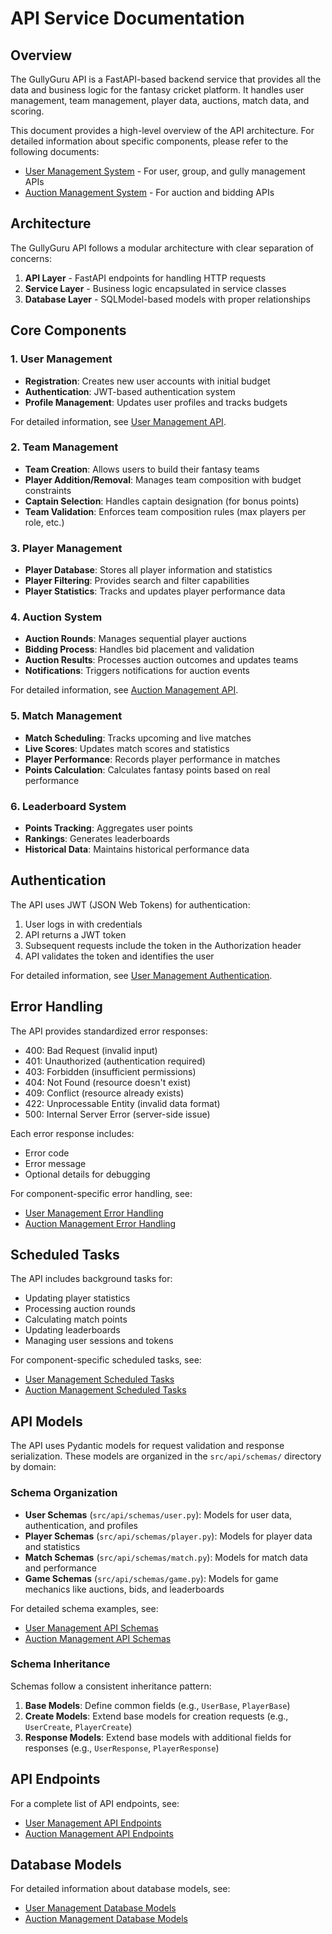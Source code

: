 # API Service Documentation

## Overview

The GullyGuru API is a FastAPI-based backend service that provides all the data and business logic for the fantasy cricket platform. It handles user management, team management, player data, auctions, match data, and scoring.

This document provides a high-level overview of the API architecture. For detailed information about specific components, please refer to the following documents:
- [User Management System](user_management.md#api-system) - For user, group, and gully management APIs
- [Auction Management System](auction_management.md#api-system) - For auction and bidding APIs

## Architecture

The GullyGuru API follows a modular architecture with clear separation of concerns:

1. **API Layer** - FastAPI endpoints for handling HTTP requests
2. **Service Layer** - Business logic encapsulated in service classes
3. **Database Layer** - SQLModel-based models with proper relationships

## Core Components

### 1. User Management

- **Registration**: Creates new user accounts with initial budget
- **Authentication**: JWT-based authentication system
- **Profile Management**: Updates user profiles and tracks budgets

For detailed information, see [User Management API](user_management.md#api-system).

### 2. Team Management

- **Team Creation**: Allows users to build their fantasy teams
- **Player Addition/Removal**: Manages team composition with budget constraints
- **Captain Selection**: Handles captain designation (for bonus points)
- **Team Validation**: Enforces team composition rules (max players per role, etc.)

### 3. Player Management

- **Player Database**: Stores all player information and statistics
- **Player Filtering**: Provides search and filter capabilities
- **Player Statistics**: Tracks and updates player performance data

### 4. Auction System

- **Auction Rounds**: Manages sequential player auctions
- **Bidding Process**: Handles bid placement and validation
- **Auction Results**: Processes auction outcomes and updates teams
- **Notifications**: Triggers notifications for auction events

For detailed information, see [Auction Management API](auction_management.md#api-system).

### 5. Match Management

- **Match Scheduling**: Tracks upcoming and live matches
- **Live Scores**: Updates match scores and statistics
- **Player Performance**: Records player performance in matches
- **Points Calculation**: Calculates fantasy points based on real performance

### 6. Leaderboard System

- **Points Tracking**: Aggregates user points
- **Rankings**: Generates leaderboards
- **Historical Data**: Maintains historical performance data

## Authentication

The API uses JWT (JSON Web Tokens) for authentication:

1. User logs in with credentials
2. API returns a JWT token
3. Subsequent requests include the token in the Authorization header
4. API validates the token and identifies the user

For detailed information, see [User Management Authentication](user_management.md#authentication).

## Error Handling

The API provides standardized error responses:

- 400: Bad Request (invalid input)
- 401: Unauthorized (authentication required)
- 403: Forbidden (insufficient permissions)
- 404: Not Found (resource doesn't exist)
- 409: Conflict (resource already exists)
- 422: Unprocessable Entity (invalid data format)
- 500: Internal Server Error (server-side issue)

Each error response includes:
- Error code
- Error message
- Optional details for debugging

For component-specific error handling, see:
- [User Management Error Handling](user_management.md#error-handling)
- [Auction Management Error Handling](auction_management.md#error-handling)

## Scheduled Tasks

The API includes background tasks for:

- Updating player statistics
- Processing auction rounds
- Calculating match points
- Updating leaderboards
- Managing user sessions and tokens

For component-specific scheduled tasks, see:
- [User Management Scheduled Tasks](user_management.md#scheduled-tasks)
- [Auction Management Scheduled Tasks](auction_management.md#scheduled-tasks)

## API Models

The API uses Pydantic models for request validation and response serialization. These models are organized in the `src/api/schemas/` directory by domain:

### Schema Organization

- **User Schemas** (`src/api/schemas/user.py`): Models for user data, authentication, and profiles
- **Player Schemas** (`src/api/schemas/player.py`): Models for player data and statistics
- **Match Schemas** (`src/api/schemas/match.py`): Models for match data and performance
- **Game Schemas** (`src/api/schemas/game.py`): Models for game mechanics like auctions, bids, and leaderboards

For detailed schema examples, see:
- [User Management API Schemas](user_management.md#api-schemas)
- [Auction Management API Schemas](auction_management.md#api-schemas)

### Schema Inheritance

Schemas follow a consistent inheritance pattern:

1. **Base Models**: Define common fields (e.g., `UserBase`, `PlayerBase`)
2. **Create Models**: Extend base models for creation requests (e.g., `UserCreate`, `PlayerCreate`)
3. **Response Models**: Extend base models with additional fields for responses (e.g., `UserResponse`, `PlayerResponse`)

## API Endpoints

For a complete list of API endpoints, see:
- [User Management API Endpoints](user_management.md#api-endpoints)
- [Auction Management API Endpoints](auction_management.md#api-endpoints)

## Database Models

For detailed information about database models, see:
- [User Management Database Models](user_management.md#database-models)
- [Auction Management Database Models](auction_management.md#database-models) 